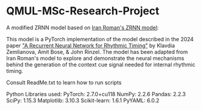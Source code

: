 # QMUL-MSc-Research-Project
A modified ZRNN model based on [Iran Roman's ZRNN model](https://github.com/iranroman/ZemlianovaRNN):

This model is a PyTorch implementation of the model described in the 2024 paper ["A Recurrent Neural Network for Rhythmic Timing"](https://www.biorxiv.org/content/10.1101/2024.05.24.595797v1.abstract) by Klavdia Zemlianova, Amit Bose, & John Rinzel. 
The model has been adapted from Iran Roman's model to explore and demonstrate the neural mechanisms behind the generation of the context cue signal needed for internal rhythmic timing.



Consult ReadMe.txt to learn how to run scripts

Python Libraries used: 
PyTorch: 2.7.0+cu118
NumPy: 2.2.6
Pandas: 2.2.3
SciPy: 1.15.3
Matplotlib: 3.10.3
Scikit-learn: 1.6.1
PyYAML: 6.0.2
